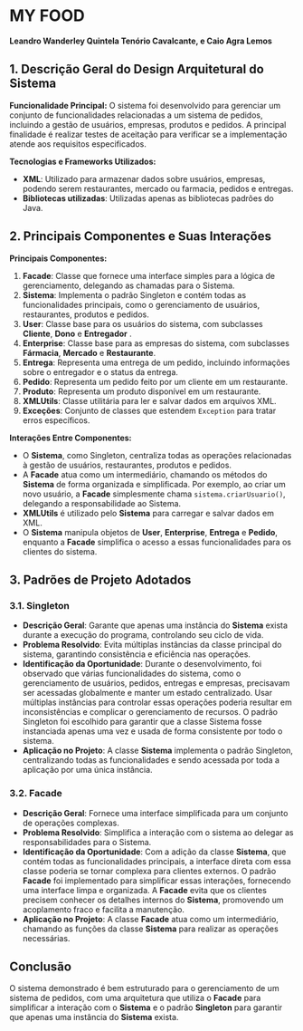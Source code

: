 # MY FOOD
**Leandro Wanderley Quintela Tenório Cavalcante, e Caio Agra Lemos**

## 1. Descrição Geral do Design Arquitetural do Sistema

**Funcionalidade Principal:**
O sistema foi desenvolvido para gerenciar um conjunto de funcionalidades relacionadas a um sistema de pedidos, incluindo a gestão de usuários, empresas, produtos e pedidos. A principal finalidade é realizar testes de aceitação para verificar se a implementação atende aos requisitos especificados.

**Tecnologias e Frameworks Utilizados:**

- **XML**: Utilizado para armazenar dados sobre usuários, empresas, podendo serem restaurantes, mercado ou farmacia, pedidos e entregas.
- **Bibliotecas utilizadas**: Utilizadas apenas as bibliotecas padrões do Java.

## 2. Principais Componentes e Suas Interações

**Principais Componentes:**

1. **Facade**: Classe que fornece uma interface simples para a lógica de gerenciamento, delegando as chamadas para o Sistema.
2. **Sistema**: Implementa o padrão Singleton e contém todas as funcionalidades principais, como o gerenciamento de usuários, restaurantes, produtos e pedidos.
3. **User**: Classe base para os usuários do sistema, com subclasses **Cliente**, **Dono** e **Entregador** .
4. **Enterprise**: Classe base para as empresas do sistema, com subclasses **Fármacia**, **Mercado** e **Restaurante**.
5. **Entrega**: Representa uma entrega de um pedido, incluindo informações sobre o entregador e o status da entrega.
6. **Pedido**: Representa um pedido feito por um cliente em um restaurante.
7. **Produto**: Representa um produto disponível em um restaurante.
8. **XMLUtils**: Classe utilitária para ler e salvar dados em arquivos XML.
9. **Exceções**: Conjunto de classes que estendem `Exception` para tratar erros específicos.

**Interações Entre Componentes:**

- O **Sistema**, como Singleton, centraliza todas as operações relacionadas à gestão de usuários, restaurantes, produtos e pedidos.
- A **Facade** atua como um intermediário, chamando os métodos do **Sistema** de forma organizada e simplificada. Por exemplo, ao criar um novo usuário, a **Facade** simplesmente chama `sistema.criarUsuario()`, delegando a responsabilidade ao Sistema.
- **XMLUtils** é utilizado pelo **Sistema** para carregar e salvar dados em XML.
- O **Sistema** manipula objetos de **User**, **Enterprise**, **Entrega** e **Pedido**, enquanto a **Facade** simplifica o acesso a essas funcionalidades para os clientes do sistema.

## 3. Padrões de Projeto Adotados

### 3.1. Singleton

- **Descrição Geral**: Garante que apenas uma instância do **Sistema** exista durante a execução do programa, controlando seu ciclo de vida.
- **Problema Resolvido**: Evita múltiplas instâncias da classe principal do sistema, garantindo consistência e eficiência nas operações.
- **Identificação da Oportunidade**: Durante o desenvolvimento, foi observado que várias funcionalidades do sistema, como o gerenciamento de usuários, pedidos, entregas e empresas, precisavam ser acessadas globalmente e manter um estado centralizado. Usar múltiplas instâncias para controlar essas operações poderia resultar em inconsistências e complicar o gerenciamento de recursos. O padrão Singleton foi escolhido para garantir que a classe Sistema fosse instanciada apenas uma vez e usada de forma consistente por todo o sistema.
- **Aplicação no Projeto**: A classe **Sistema** implementa o padrão Singleton, centralizando todas as funcionalidades e sendo acessada por toda a aplicação por uma única instância.

### 3.2. Facade

- **Descrição Geral**: Fornece uma interface simplificada para um conjunto de operações complexas.
- **Problema Resolvido**: Simplifica a interação com o sistema ao delegar as responsabilidades para o Sistema.
- **Identificação da Oportunidade**: Com a adição da classe **Sistema**, que contém todas as funcionalidades principais, a interface direta com essa classe poderia se tornar complexa para clientes externos. O padrão **Facade** foi implementado para simplificar essas interações, fornecendo uma interface limpa e organizada. A **Facade** evita que os clientes precisem conhecer os detalhes internos do **Sistema**, promovendo um acoplamento fraco e facilita a manutenção.
- **Aplicação no Projeto**: A classe **Facade** atua como um intermediário, chamando as funções da classe **Sistema** para realizar as operações necessárias.

## Conclusão

O sistema demonstrado é bem estruturado para o gerenciamento de um sistema de pedidos, com uma arquitetura que utiliza o **Facade** para simplificar a interação com o **Sistema** e o padrão **Singleton** para garantir que apenas uma instância do **Sistema** exista.